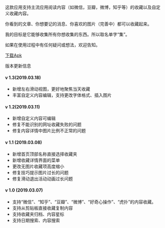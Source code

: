 这款应用支持主流应用阅读内容（如微信，豆瓣，微博，知乎等）的收藏以及自定义收藏内容。

你看到的文章、你想要记的消息、你喜欢的图片（完善中）都可以收藏起来。

我的目标是它能够收集所有你想收集的东西。所以取名单字“集”。

如果在使用过程中有任何疑问或想法，欢迎告知。

[下载Apk](https://github.com/GizFei/Favorite/blob/master/app/build/outputs/apk/debug/versions/Favorite%20v1.2.apk)



版本更新信息

#### v 1.3(2019.03.18)

- 新增左右滑动视图，更好地聚焦当天收藏
- 丰富自定义内容编辑，支持更改字体格式、插入图片

#### v 1.2(2019.03.11)

- 新增自定义内容可编辑
- 修复不能识别的网址收藏失败的问题
- 修复内容详情中图片比例不正常的问题

#### v 1.1 (2019.03.08)

- 新增首页顶部名称直接选择收藏夹
- 新增收藏详情界面的菜单
- 更改无图片收藏项高度缩小
- 修复技巧提示图片过长的问题
- 修复滑动退出活动动画过长问题

#### v 1.0 (2019.03.07)

- 支持“微信”、“知乎”、“豆瓣”、“微博”、“好奇心操作”、“虎扑”的内容收藏。
- 支持从剪贴板直接收藏复制内容
- 支持收藏夹归档、内容星标
- 支持日期搜索、内容搜索
